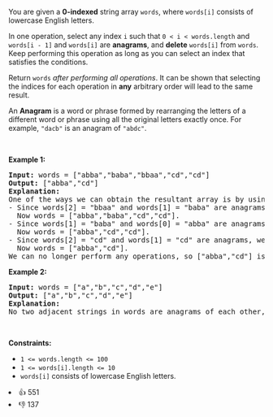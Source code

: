 <p>You are given a <strong>0-indexed</strong> string array <code>words</code>, where <code>words[i]</code> consists of lowercase English letters.</p>

<p>In one operation, select any index <code>i</code> such that <code>0 &lt; i &lt; words.length</code> and <code>words[i - 1]</code> and <code>words[i]</code> are <strong>anagrams</strong>, and <strong>delete</strong> <code>words[i]</code> from <code>words</code>. Keep performing this operation as long as you can select an index that satisfies the conditions.</p>

<p>Return <code>words</code> <em>after performing all operations</em>. It can be shown that selecting the indices for each operation in <strong>any</strong> arbitrary order will lead to the same result.</p>

<p>An <strong>Anagram</strong> is a word or phrase formed by rearranging the letters of a different word or phrase using all the original letters exactly once. For example, <code>"dacb"</code> is an anagram of <code>"abdc"</code>.</p>

<p>&nbsp;</p> 
<p><strong class="example">Example 1:</strong></p>

<pre>
<strong>Input:</strong> words = ["abba","baba","bbaa","cd","cd"]
<strong>Output:</strong> ["abba","cd"]
<strong>Explanation:</strong>
One of the ways we can obtain the resultant array is by using the following operations:
- Since words[2] = "bbaa" and words[1] = "baba" are anagrams, we choose index 2 and delete words[2].
  Now words = ["abba","baba","cd","cd"].
- Since words[1] = "baba" and words[0] = "abba" are anagrams, we choose index 1 and delete words[1].
  Now words = ["abba","cd","cd"].
- Since words[2] = "cd" and words[1] = "cd" are anagrams, we choose index 2 and delete words[2].
  Now words = ["abba","cd"].
We can no longer perform any operations, so ["abba","cd"] is the final answer.</pre>

<p><strong class="example">Example 2:</strong></p>

<pre>
<strong>Input:</strong> words = ["a","b","c","d","e"]
<strong>Output:</strong> ["a","b","c","d","e"]
<strong>Explanation:</strong>
No two adjacent strings in words are anagrams of each other, so no operations are performed.</pre>

<p>&nbsp;</p> 
<p><strong>Constraints:</strong></p>

<ul> 
 <li><code>1 &lt;= words.length &lt;= 100</code></li> 
 <li><code>1 &lt;= words[i].length &lt;= 10</code></li> 
 <li><code>words[i]</code> consists of lowercase English letters.</li> 
</ul>

<div><li>👍 551</li><li>👎 137</li></div>